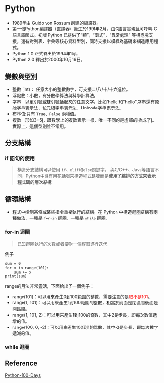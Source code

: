 # Python
- 1989年由 Guido von Rossum 創建的編譯器。
- 第一個Python編譯器（直譯器）誕生於1991年2月，由C語言實現且可呼叫 C 語言庫函式。初版 Python 已提供了“類”，“函式”，“異常處理” 等構造塊支援，還有對列表、字典等核心資料型別，同時支援以模組為基礎來構造應用程式。
- Python 1.0 正式釋出於1994年1月。
- Python 2.0 釋出於2000年10月16日，

## 變數與型別

-  整數 (int)： 任意大小的整數數字，可支援二/八/十/十六進位。
-  浮點數：小數，有分數學算法與科學計算法。
-  字串：以單引號或雙引號括起來的任意文字，比如'hello'和"hello",字串還有原始字串表示法、位元組字串表示法、Unicode字串表示法。
-  布林值:只有 `True`、`False` 兩種值。
-  複數：形如3+5j，跟數學上的複數表示一樣，唯一不同的是虛部的i換成了j。實際上，這個型別並不常用。

## 分支結構

### if 語句的使用
  > 構造分支結構可以使用 `if`、`elif`和`else`關鍵字，
  > 與C/C++、Java等語言不同，Python中沒有用花括號來構造程式碼塊而是**使用了縮排的方式來表示程式碼的層次結構**


## 循環結構
- 程式中控制某條或某些指令重複執行的結構。在 Python 中構造迴圈結構有兩種做法，一種是 `for-in` 迴圈，一種是 `while` 迴圈。

### for-in 迴圈
> 已知迴圈執行的次數或者要對一個容器進行迭代

例子
```
sum = 0
for x in range(101):
    sum += x
print(sum)
```
range的用法非常靈活，下面給出了一個例子：

- range(101)：可以用來產生0到100範圍的整數，需要注意的是<font color=#FF0000>取不到101</font>。
- range(1, 101)：可以用來產生1到100範圍的整數，相當於前面是閉區間後面是開區間。
- range(1, 101, 2)：可以用來產生1到100的奇數，其中2是步長，即每次數值遞增的值。
- range(100, 0, -2)：可以用來產生100到1的偶數，其中-2是步長，即每次數字遞減的值。

### while 迴圈



## Reference
 [Python-100-Days](https://github.com/ateliershen/Python-100-Days-zh_TW) 